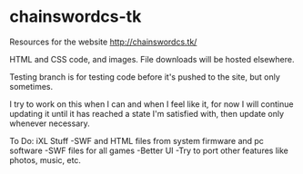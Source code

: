 # chainswordcs-tk

Resources for the website http://chainswordcs.tk/

HTML and CSS code, and images. File downloads will be hosted elsewhere.

Testing branch is for testing code before it's pushed to the site, but only sometimes.

I try to work on this when I can and when I feel like it, for now I will continue updating it until it has reached a state I'm satisfied with, then update only whenever necessary.

To Do:
iXL Stuff
-SWF and HTML files from system firmware and pc software
-SWF files for all games
-Better UI
-Try to port other features like photos, music, etc.

